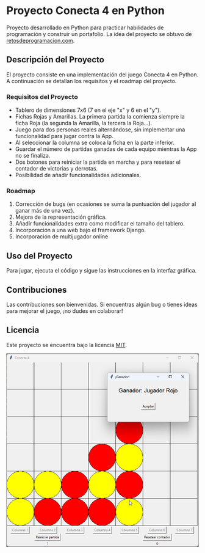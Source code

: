# Proyecto Conecta 4 en Python

Proyecto desarrollado en Python para practicar habilidades de programación y construir un portafolio. La idea del proyecto se obtuvo de [retosdeprogramacion.com](https://retosdeprogramacion.com/proyectos/).

## Descripción del Proyecto

El proyecto consiste en una implementación del juego Conecta 4 en Python. A continuación se detallan los requisitos y el roadmap del proyecto.

### Requisitos del Proyecto

- Tablero de dimensiones 7x6 (7 en el eje "x" y 6 en el "y").
- Fichas Rojas y Amarillas. La primera partida la comienza siempre la ficha Roja (la segunda la Amarilla, la tercera la Roja...).
- Juego para dos personas reales alternándose, sin implementar una funcionalidad para jugar contra la App.
- Al seleccionar la columna se coloca la ficha en la parte inferior.
- Guardar el número de partidas ganadas de cada equipo mientras la App no se finaliza.
- Dos botones para reiniciar la partida en marcha y para resetear el contador de victorias y derrotas.
- Posibilidad de añadir funcionalidades adicionales.

### Roadmap

1. Corrección de bugs (en ocasiones se suma la puntuación del jugador al ganar más de una vez).
2. Mejora de la representación gráfica.
3. Añadir funcionalidades extra como modificar el tamaño del tablero.
4. Incorporación a una web bajo el framework Django.
5. Incorporación de multijugador online 

## Uso del Proyecto

Para jugar, ejecuta el código y sigue las instrucciones en la interfaz gráfica.

## Contribuciones

Las contribuciones son bienvenidas. Si encuentras algún bug o tienes ideas para mejorar el juego, ¡no dudes en colaborar!

## Licencia

Este proyecto se encuentra bajo la licencia [MIT](LICENSE).

![Ejemplo del juego](ejemplo_juego.png)
